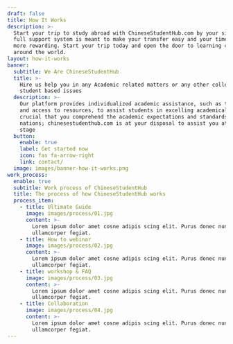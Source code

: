 ```yaml
---
draft: false
title: How It Works
description: >-
  Start your trip to study abroad with ChineseStudentHub.com by your side. Our
  full support system is meant to make your transfer easy and your time studying
  more rewarding. Start your trip today and open the door to learning chances
  around the world.
layout: how-it-works
banner:
  subtitle: We Are ChineseStudentHub
  title: >-
    Hire us help you in any Academic related matters or any other college
    student based issues 
  description: >-
    Our platform provides individualized academic assistance, such as tutoring
    and access to resources, to assist students in excelling academically. It is
    crucial that you comprehend the academic expectations and standards in these
    nations; chinesestudenthub.com is at your disposal to assist you at every
    stage
  button:
    enable: true
    label: Get started now
    icon: fas fa-arrow-right
    link: contact/
  image: images/banner-how-it-works.png
work_process:
  enable: true
  subtitle: Work process of ChineseStudentHub
  title: The process of how ChineseStudentHub works
  process_item:
    - title: Ultimate Guide
      image: images/process/01.jpg
      content: >-
        Lorem ipsum dolor amet cosne adipis scing elit. Purus donec nunc eros
        ullamcorper fegiat.
    - title: How to webinar
      image: images/process/02.jpg
      content: >-
        Lorem ipsum dolor amet cosne adipis scing elit. Purus donec nunc eros
        ullamcorper fegiat.
    - title: workshop & FAQ
      image: images/process/03.jpg
      content: >-
        Lorem ipsum dolor amet cosne adipis scing elit. Purus donec nunc eros
        ullamcorper fegiat.
    - title: Collaboration
      image: images/process/04.jpg
      content: >-
        Lorem ipsum dolor amet cosne adipis scing elit. Purus donec nunc eros
        ullamcorper fegiat.
---
```


